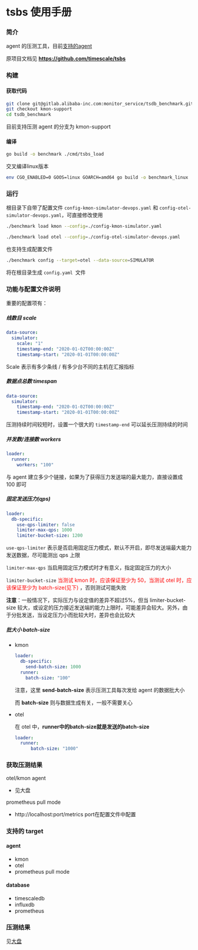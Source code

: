 # tsbs 使用手册

### 简介

agent 的压测工具，目前[支持的agent](#support-agent)

原项目文档见 **https://github.com/timescale/tsbs**



### 构建

#### 获取代码

```bash
git clone git@gitlab.alibaba-inc.com:monitor_service/tsdb_benchmark.git
git checkout kmon-support
cd tsdb_benchmark
```

目前支持压测 agent 的分支为 kmon-support

#### 编译

```bash
go build -o benchmark ./cmd/tsbs_load
```

交叉编译linux版本

```bash
env CGO_ENABLED=0 GOOS=linux GOARCH=amd64 go build -o benchmark_linux ./cmd/tsbs_load
```



### 运行

根目录下自带了配置文件 `config-kmon-simulator-devops.yaml` 和 `config-otel-simulator-devops.yaml`，可直接修改使用

```bash
./benchmark load kmon --config=./config-kmon-simulator.yaml
```

```bash
./benchmark load otel --config=./config-otel-simulator-devops.yaml
```

也支持生成配置文件

```bash
./benchmark config --target=otel --data-source=SIMULATOR
```

将在根目录生成 `config.yaml `文件



### 功能与配置文件说明

重要的配置项有：

##### 线数目 scale

```yaml
data-source:
  simulator:
  	scale: "1"
  	timestamp-end: "2020-01-02T00:00:00Z"
    timestamp-start: "2020-01-01T00:00:00Z"
```

Scale 表示有多少条线 / 有多少台不同的主机在汇报指标

##### 数据点总数 timespan

```yaml
data-source:
  simulator:
  	timestamp-end: "2020-01-02T00:00:00Z"
    timestamp-start: "2020-01-01T00:00:00Z"
```

压测持续时间较短时，设置一个很大的 `timestamp-end` 可以延长压测持续的时间

##### 并发数/连接数 workers

```yaml
loader:
  runner:
  	workers: "100"
```

与 agent 建立多少个链接，如果为了获得压力发送端的最大能力，直接设置成 100 即可

##### 固定发送压力(qps)

```yaml
loader:
  db-specific:
  	use-qps-limiter: false
    limiter-max-qps: 1000
    limiter-bucket-size: 1200
```

`use-qps-limiter` 表示是否启用固定压力模式，默认不开启，即尽发送端最大能力发送数据，尽可能测出 qps 上限

`limiter-max-qps` 当启用固定压力模式时才有意义，指定固定压力的大小

`limiter-bucket-size` <font color='red'> 当测试 kmon 时，应该保证至少为 50，当测试 otel 时，应该保证至少为 batch-size(见下) </font>，否则测试可能失败

**注意**：一般情况下，实际压力与设定值的差异不超过5%，但当 limiter-bucket-size 较大，或设定的压力接近发送端的能力上限时，可能差异会较大。另外，由于分批发送，当设定压力小而批较大时，差异也会比较大

##### 批大小 batch-size

- kmon

  ```yaml
  loader:
    db-specific:
      send-batch-size: 1000
    runner:
      batch-size: "100"
  ```

  注意，这里 **send-batch-size** 表示压测工具每次发给 agent 的数据批大小

  而 **batch-size** 则与数据生成有关，一般不需要关心

- otel

  在 otel 中，**runner中的batch-size就是发送的batch-size**

  ```yaml
  loader:
    runner:
    	batch-size: "1000"
  ```

### 获取压测结果
otel/kmon agent
- 见大盘

prometheus pull mode
- http://localhost:port/metrics port在配置文件中配置


### 支持的 target

#### <span id="support-agent">agent</span>

- <span id = "agent">kmon </span>
- otel
- prometheus pull mode

#### database

- timescaledb
- influxdb
- prometheus



### 压测结果

见[大盘](https://kmonitor2.alibaba-inc.com/d/cQuSzOsGk/agent-xing-neng-ce-shi?orgId=1&from=1614325694797&to=1614329084797)

